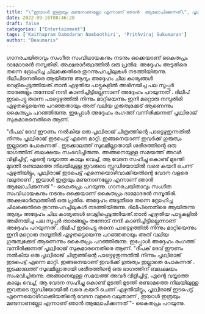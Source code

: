 ```yaml
---
title: "\"ഇയാൾ ഇത്രയും മണ്ടനാണല്ലോ എന്നാണ് ഞാൻ  ആലോചിക്കുന്നത്\", പൃഥ്വിരാജിനെതിരെ കൈതപ്രം"
date: 2022-09-16T08:46:28
draft: false
categories: ["Entertainment"]
tags: ['Kaithapram Damodaran Namboothiri', 'Prithviraj Sukumaran']
author: "Beaumaris"
---
```


ഗാനരചയിതാവും സംഗീത സംവിധായകനും നടനും ഒക്കെയാണ് കൈതപ്രം ദാമോദരൻ നമ്പൂതിരി. അക്ഷരാർത്ഥത്തിൽ ഒരു പ്രതിഭ. അദ്ദേഹം അടുതിരെ തന്നെ ദ്രോഹിച്ച ചിലക്കെതിരെ തുറന്നുപറച്ചിലുകൾ നടത്തിയിരുന്നു. ദിലീപിനെതിരെ ആയിരുന്നു ആദ്യം അദ്ദേഹം ചില കാര്യങ്ങൾ വെളിപ്പെടുത്തിയത്.താൻ എഴുതിയ പാട്ടുകളിൽ അഭിനയിച്ച പല സൂപ്പർ താരങ്ങളും തന്നോട് നന്ദി കാണിച്ചിട്ടില്ലെന്നാണ് അദ്ദേഹം പറയുന്നത് . ദിലീപ് ഇടപെട്ടു തന്നെ പാട്ടെഴുത്തിൽ നിന്നും മാറ്റിയെന്നും ഇനി മറ്റൊരു നമ്പൂതിരി എഴുതട്ടെയെന്നു പറഞ്ഞതായും അത് വലിയ ഗുരുത്വക്കേട് ആണെന്നും കൈതപ്രം പറഞ്ഞിരുന്നു. ഇപ്പോൾ അദ്ദേഹം രംഗത്ത് വന്നിരിക്കുന്നത് പൃഥ്വിരാജ് സുകുമാരനെതിരെ ആണ്.

"ദീപക് ദേവ് ഈണം നൽകിയ ഒരു പൃഥ്വിരാജ് ചിത്രത്തിന്റെ പാട്ടെഴുതുന്നതിൽ നിന്നും പൃഥ്വിരാജ് ഇടപെട്ട് എന്നെ മാറ്റി. ഇങ്ങനെയാണ് ഇവർക്ക് ഗുരുത്വം ഇല്ലാതെ പോകുന്നത് . ഇടക്കാലത്ത് സുഖമില്ലാതായി ശരീരത്തിന്റെ ഒരു ഭാഗത്തിന് ബലക്ഷയം സംഭവിച്ചിരുന്നു. അങ്ങനെയുള്ള സമയത്ത് അവർ വിളിച്ചിട്ട്, എന്റെ വയ്യാത്ത കാലും വെച്ച്, ആ വേദന സഹിച്ചു കൊണ്ട് മുടന്തി മുടന്തി രണ്ടാമത്തെ നിലയിലുള്ള ഇവരുടെ സ്റ്റുഡിയോയിൽ വരെ കയറി ചെന്ന് എഴുതിയിട്ടും, പൃഥ്വിരാജ് ഇടപെട്ട് എന്നെയൊഴിവാക്കിയതിന്റെ വേദന വളരെ വലുതാണ് , ഇയാൾ ഇത്രയും മണ്ടനാണല്ലോ എന്നാണ് ഞാൻ  ആലോചിക്കുന്നത് "- കൈതപ്രം പറയുന്നു.
ഗാനരചയിതാവും സംഗീത സംവിധായകനും നടനും ഒക്കെയാണ് കൈതപ്രം ദാമോദരൻ നമ്പൂതിരി. അക്ഷരാർത്ഥത്തിൽ ഒരു പ്രതിഭ. അദ്ദേഹം അടുതിരെ തന്നെ ദ്രോഹിച്ച ചിലക്കെതിരെ തുറന്നുപറച്ചിലുകൾ നടത്തിയിരുന്നു. ദിലീപിനെതിരെ ആയിരുന്നു ആദ്യം അദ്ദേഹം ചില കാര്യങ്ങൾ വെളിപ്പെടുത്തിയത്.താൻ എഴുതിയ പാട്ടുകളിൽ അഭിനയിച്ച പല സൂപ്പർ താരങ്ങളും തന്നോട് നന്ദി കാണിച്ചിട്ടില്ലെന്നാണ് അദ്ദേഹം പറയുന്നത് . ദിലീപ് ഇടപെട്ടു തന്നെ പാട്ടെഴുത്തിൽ നിന്നും മാറ്റിയെന്നും ഇനി മറ്റൊരു നമ്പൂതിരി എഴുതട്ടെയെന്നു പറഞ്ഞതായും അത് വലിയ ഗുരുത്വക്കേട് ആണെന്നും കൈതപ്രം പറഞ്ഞിരുന്നു. ഇപ്പോൾ അദ്ദേഹം രംഗത്ത് വന്നിരിക്കുന്നത് പൃഥ്വിരാജ് സുകുമാരനെതിരെ ആണ്. "ദീപക് ദേവ് ഈണം നൽകിയ ഒരു പൃഥ്വിരാജ് ചിത്രത്തിന്റെ പാട്ടെഴുതുന്നതിൽ നിന്നും പൃഥ്വിരാജ് ഇടപെട്ട് എന്നെ മാറ്റി. ഇങ്ങനെയാണ് ഇവർക്ക് ഗുരുത്വം ഇല്ലാതെ പോകുന്നത് . ഇടക്കാലത്ത് സുഖമില്ലാതായി ശരീരത്തിന്റെ ഒരു ഭാഗത്തിന് ബലക്ഷയം സംഭവിച്ചിരുന്നു. അങ്ങനെയുള്ള സമയത്ത് അവർ വിളിച്ചിട്ട്, എന്റെ വയ്യാത്ത കാലും വെച്ച്, ആ വേദന സഹിച്ചു കൊണ്ട് മുടന്തി മുടന്തി രണ്ടാമത്തെ നിലയിലുള്ള ഇവരുടെ സ്റ്റുഡിയോയിൽ വരെ കയറി ചെന്ന് എഴുതിയിട്ടും, പൃഥ്വിരാജ് ഇടപെട്ട് എന്നെയൊഴിവാക്കിയതിന്റെ വേദന വളരെ വലുതാണ് , ഇയാൾ ഇത്രയും മണ്ടനാണല്ലോ എന്നാണ് ഞാൻ ആലോചിക്കുന്നത് "- കൈതപ്രം പറയുന്നു.
